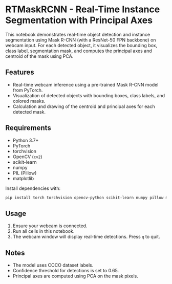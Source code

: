 # RTMaskRCNN - Real-Time Instance Segmentation with Principal Axes

This notebook demonstrates real-time object detection and instance segmentation using Mask R-CNN (with a ResNet-50 FPN backbone) on webcam input. For each detected object, it visualizes the bounding box, class label, segmentation mask, and computes the principal axes and centroid of the mask using PCA.

## Features

- Real-time webcam inference using a pre-trained Mask R-CNN model from PyTorch.
- Visualization of detected objects with bounding boxes, class labels, and colored masks.
- Calculation and drawing of the centroid and principal axes for each detected mask.

## Requirements

- Python 3.7+
- PyTorch
- torchvision
- OpenCV (`cv2`)
- scikit-learn
- numpy
- PIL (Pillow)
- matplotlib

Install dependencies with:
```bash
pip install torch torchvision opencv-python scikit-learn numpy pillow matplotlib
```

## Usage

1. Ensure your webcam is connected.
2. Run all cells in this notebook.
3. The webcam window will display real-time detections. Press `q` to quit.

## Notes

- The model uses COCO dataset labels.
- Confidence threshold for detections is set to 0.65.
- Principal axes are computed using PCA on the mask pixels.
